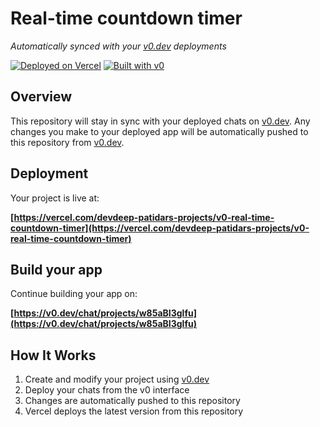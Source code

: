 # Real-time countdown timer 

*Automatically synced with your [v0.dev](https://v0.dev) deployments* 

[![Deployed on Vercel](https://img.shields.io/badge/Deployed%20on-Vercel-black?style=for-the-badge&logo=vercel)](https://vercel.com/devdeep-patidars-projects/v0-real-time-countdown-timer)
[![Built with v0](https://img.shields.io/badge/Built%20with-v0.dev-black?style=for-the-badge)](https://v0.dev/chat/projects/w85aBI3glfu)

## Overview

This repository will stay in sync with your deployed chats on [v0.dev](https://v0.dev).
Any changes you make to your deployed app will be automatically pushed to this repository from [v0.dev](https://v0.dev).

## Deployment

Your project is live at:

**[https://vercel.com/devdeep-patidars-projects/v0-real-time-countdown-timer](https://vercel.com/devdeep-patidars-projects/v0-real-time-countdown-timer)**

## Build your app

Continue building your app on:

**[https://v0.dev/chat/projects/w85aBI3glfu](https://v0.dev/chat/projects/w85aBI3glfu)**

## How It Works

1. Create and modify your project using [v0.dev](https://v0.dev)
2. Deploy your chats from the v0 interface
3. Changes are automatically pushed to this repository
4. Vercel deploys the latest version from this repository
